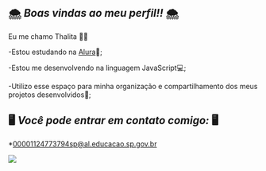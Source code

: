 ## 🌨️ _Boas vindas ao meu perfil!!_ 🌨️

Eu me chamo Thalita 👋😸

-Estou estudando na [Alura](https://www.alura.com.br)💙;

-Estou me desenvolvendo na linguagem JavaScript💻;

-Utilizo esse espaço para minha organização e compartilhamento dos meus projetos desenvolvidos📁;








## 🖥️ _Você pode entrar em contato comigo:_ 🖥️

*00001124773794sp@al.educacao.sp.gov.br

![](https://media.tenor.com/--EZSvGoUEQAAAAi/hey.gif)




